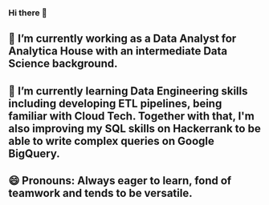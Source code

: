 ### Hi there 👋

## 🔭 I’m currently working as a Data Analyst for Analytica House with an intermediate Data Science background. 
## 🌱 I’m currently learning Data Engineering skills including developing ETL pipelines, being familiar with Cloud Tech. Together with that, I'm also improving my SQL skills on Hackerrank to be able to write complex queries on Google BigQuery. 
## 😄 Pronouns: Always eager to learn, fond of teamwork and tends to be versatile.


<!--
**keremcaltugg/keremcaltugg** is a ✨ _special_ ✨ repository because its `README.md` (this file) appears on your GitHub profile.

Here are some ideas to get you started:

### 🔭 I’m currently working as a Data Analyst for Analytica House 
### 🌱 I’m currently learning Data Engineering skills including developing ETL pipelines, being familiar with Cloud Tech. 
- 👯 I’m looking to collaborate on ...
- 🤔 I’m looking for help with ...
- 💬 Ask me about ...
- 📫 How to reach me: ...
- 😄 Pronouns: ...
- ⚡ Fun fact: ...
-->
